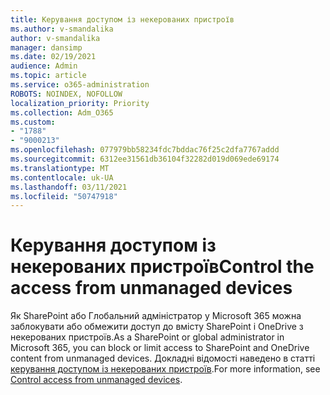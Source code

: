 ```yaml
---
title: Керування доступом із некерованих пристроїв
ms.author: v-smandalika
author: v-smandalika
manager: dansimp
ms.date: 02/19/2021
audience: Admin
ms.topic: article
ms.service: o365-administration
ROBOTS: NOINDEX, NOFOLLOW
localization_priority: Priority
ms.collection: Adm_O365
ms.custom:
- "1788"
- "9000213"
ms.openlocfilehash: 077979bb58234fdc7bddac76f25c2dfa7767addd
ms.sourcegitcommit: 6312ee31561db36104f32282d019d069ede69174
ms.translationtype: MT
ms.contentlocale: uk-UA
ms.lasthandoff: 03/11/2021
ms.locfileid: "50747918"
---
```

# <a name="control-the-access-from-unmanaged-devices"></a><span data-ttu-id="9376b-102">Керування доступом із некерованих пристроїв</span><span class="sxs-lookup"><span data-stu-id="9376b-102">Control the access from unmanaged devices</span></span>

<span data-ttu-id="9376b-103">Як SharePoint або Глобальний адміністратор у Microsoft 365 можна заблокувати або обмежити доступ до вмісту SharePoint і OneDrive з некерованих пристроїв.</span><span class="sxs-lookup"><span data-stu-id="9376b-103">As a SharePoint or global administrator in Microsoft 365, you can block or limit access to SharePoint and OneDrive content from unmanaged devices.</span></span> <span data-ttu-id="9376b-104">Докладні відомості наведено в статті [керування доступом із некерованих пристроїв](https://docs.microsoft.com/sharepoint/control-access-from-unmanaged-devices).</span><span class="sxs-lookup"><span data-stu-id="9376b-104">For more information, see [Control access from unmanaged devices](https://docs.microsoft.com/sharepoint/control-access-from-unmanaged-devices).</span></span>